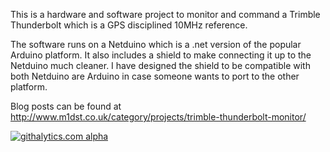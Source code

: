 This is a hardware and software project to monitor and command a Trimble Thunderbolt which is a GPS disciplined 10MHz reference.

The software runs on a Netduino which is a .net version of the popular Arduino platform.  It also includes a shield to make connecting it up to the Netduino much cleaner.  I have designed the shield to be compatible with both Netduino are Arduino in case someone wants to port to the other platform.

Blog posts can be found at http://www.m1dst.co.uk/category/projects/trimble-thunderbolt-monitor/

[![githalytics.com alpha](https://cruel-carlota.pagodabox.com/ee18d42d9132c94cd4dbf73098c89bdb "githalytics.com")](http://githalytics.com/m1dst/Trimble-Thunderbolt-Monitor)